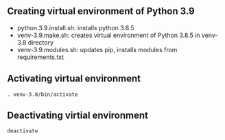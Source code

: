 ## Creating virtual environment of Python 3.9

- python.3.9.install.sh: installs python 3.8.5
- venv-3.9.make.sh: creates virtual environment of Python 3.8.5 in venv-3.8 directory
- venv-3.9.modules.sh: updates pip, installs modules from requirements.txt

## Activating virtual environment

    . venv-3.8/bin/activate

## Deactivating virtial environment

    deactivate


